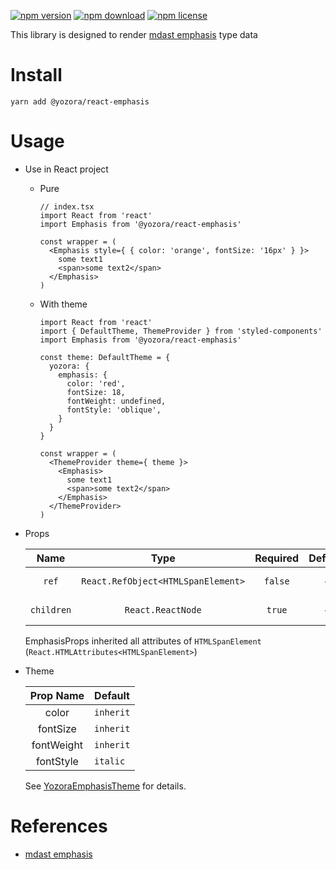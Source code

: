 [![npm version](https://img.shields.io/npm/v/@yozora/react-emphasis.svg)](https://www.npmjs.com/package/@yozora/react-emphasis)
[![npm download](https://img.shields.io/npm/dm/@yozora/react-emphasis.svg)](https://www.npmjs.com/package/@yozora/react-emphasis)
[![npm license](https://img.shields.io/npm/l/@yozora/react-emphasis.svg)](https://www.npmjs.com/package/@yozora/react-emphasis)


This library is designed to render [mdast emphasis][] type data


# Install

  ```shell
  yarn add @yozora/react-emphasis
  ```

# Usage
  * Use in React project
    - Pure

      ```tsx
      // index.tsx
      import React from 'react'
      import Emphasis from '@yozora/react-emphasis'

      const wrapper = (
        <Emphasis style={ { color: 'orange', fontSize: '16px' } }>
          some text1
          <span>some text2</span>
        </Emphasis>
      )
      ```

    - With theme

      ```tsx
      import React from 'react'
      import { DefaultTheme, ThemeProvider } from 'styled-components'
      import Emphasis from '@yozora/react-emphasis'

      const theme: DefaultTheme = {
        yozora: {
          emphasis: {
            color: 'red',
            fontSize: 18,
            fontWeight: undefined,
            fontStyle: 'oblique',
          }
        }
      }

      const wrapper = (
        <ThemeProvider theme={ theme }>
          <Emphasis>
            some text1
            <span>some text2</span>
          </Emphasis>
        </ThemeProvider>
      )
      ```

  * Props

     Name       | Type                                | Required  | Default | Description
    :----------:|:-----------------------------------:|:---------:|:-------:|:-------------
     `ref`      | `React.RefObject<HTMLSpanElement>`  | `false`   | -       | Forwarded ref callback
     `children` | `React.ReactNode`                   | `true`    | -       | Emphasis content

    EmphasisProps inherited all attributes of `HTMLSpanElement` (`React.HTMLAttributes<HTMLSpanElement>`)

  * Theme

     Prop Name  | Default
    :----------:|:--------------
     color      | `inherit`
     fontSize   | `inherit`
     fontWeight | `inherit`
     fontStyle  | `italic`

    See [YozoraEmphasisTheme][] for details.


# References

  - [mdast emphasis][]


[mdast emphasis]: https://github.com/syntax-tree/mdast#emphasis
[YozoraEmphasisTheme]: (https://github.com/guanghechen/yozora-react/blob/master/packages/emphasis/src/theme.ts)
